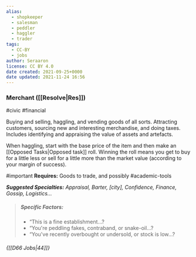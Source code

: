 ```yaml
---
alias:
  - shopkeeper
  - salesman
  - peddler
  - haggler
  - trader
tags:
  - CC-BY
  - jobs
author: Seraaron
license: CC BY 4.0
date created: 2021-09-25+0000
date updated: 2021-11-24 16:56
---
```


### Merchant ([[Resolve|Res]])

#civic #financial

Buying and selling, haggling, and vending goods of all sorts. Attracting customers, sourcing new and interesting merchandise, and doing taxes. Includes identifying and appraising the value of assets and artefacts.

When haggling, start with the base price of the item and then make an [[Opposed Tasks|Opposed task]] roll. Winning the roll means you get to buy for a little less or sell for a little more than the market value (according to your margin of success).

#important **Requires:** Goods to trade, and possibly #academic-tools 

_**Suggested Specialties:** Appraisal, Barter, [city], Confidence, Finance, Gossip, Logistics..._

> ##### Specific Factors:
>
> - “This is a fine establishment...?
> - “You're peddling fakes, contraband, or snake-oil...?
> - “You've recently overbought or undersold, or stock is low...?

###### {[[D66 Jobs|44]]}

